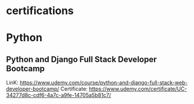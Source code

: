 # certifications


# Python 
## Python and Django Full Stack Developer Bootcamp
LinK:
https://www.udemy.com/course/python-and-django-full-stack-web-developer-bootcamp/
Certificate:
https://www.udemy.com/certificate/UC-34277d8c-cdf6-4a7c-a9fe-14705a5b81c7/
